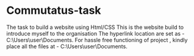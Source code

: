 # Commutatus-task
The task to build a website using Html/CSS
This is the website build to introduce myself to the organisation 
The hyperlink location are set as - C:\Users\user\Documents.
For hassle free functioning of project , kindly place all the files at - C:\Users\user\Documents.
